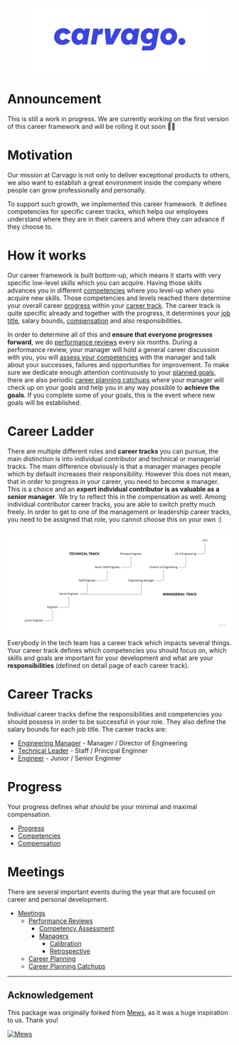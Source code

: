 <div align="center">
    <a href="https://carvago.com">
        <img alt="Carvago" height="150px" src="assets/carvago-logo.png">
    </a>
</div>

# Announcement

This is still a work in progress. We are currently working on the first version of this career framework and will be rolling it out soon 👷‍♂️

# Motivation

Our mission at Carvago is not only to deliver exceptional products to others, we also want to establish a great environment inside the company where people can grow professionally and personally.

To support such growth, we implemented this career framework. It defines competencies for specific career tracks, which helps our employees understand where they are in their careers and where they can advance if they choose to.

# How it works

Our career framework is built bottom-up, which means it starts with very specific low-level skills which you can acquire. Having those skills advances you in different [competencies](competencies.md) where you level-up when you acquire new skills. Those competencies and levels reached there determine your overall career [progress](progress.md) within your [career track](#career-tracks). The career track is quite specific already and together with the progress, it determines your [job title](#tracks-and-job-titles), salary bounds, [compensation](compensation.md) and also responsibilities.

In order to determine all of this and **ensure that everyone progresses forward**, we do [performance reviews](meetings/performance-review.md) every six months. During a performance review, your manager will hold a general career discussion with you, you will [assess your competencies](meetings/competency-assessment.md) with the manager and talk about your successes, failures and opportunities for improvement. To make sure we dedicate enough attention continuously to your [planned goals](career-planning.md), there are also periodic [career planning catchups](meetings/career-planning-catchup.md) where your manager will check up on your goals and help you in any way possible to **achieve the goals**. If you complete some of your goals, this is the event where new goals will be established.

# Career Ladder

There are multiple different roles and **career tracks** you can pursue, the main distinction is into individual contributor and technical or managerial tracks. The main difference obviously is that a manager manages people which by default increases their responsibility. However this does not mean, that in order to progress in your career, you need to become a manager. This is a choice and an **expert individual contributor is as valuable as a senior manager**. We try to reflect this in the compensation as well. Among individual contributor career tracks, you are able to switch pretty much freely. In order to get to one of the management or leadership career tracks, you need to be assigned that role, you cannot choose this on your own :)

![image](assets/career-progression.jpg)

Everybody in the tech team has a career track which impacts several things. Your career track defines which competencies you should focus on, which skills and goals are important for your development and what are your **responsibilities** (defined on detail page of each career track).

# Career Tracks

Individual career tracks define the responsibilities and competencies you should possess in order to be successful in your role. They also define the salary bounds for each job title. The career tracks are:

- [Engineering Manager](career-tracks/engineering-manager.md) - Manager / Director of Engineering
- [Technical Leader](career-tracks/technical-leader.md) - Staff / Principal Enginner
- [Engineer](career-tracks/engineer.md) - Junior / Senior Enginner

# Progress

Your progress defines what should be your minimal and maximal compensation.

- [Progress](progress.md)
- [Competencies](competencies.md)
- [Compensation](compensation.md)

# Meetings

There are several important events during the year that are focused on career and personal development.

- [Meetings](meetings/readme.md)
  - [Performance Reviews](meetings/performance-review.md)
    - [Competency Assessment](meetings/competency-assessment.md)
    - [Managers](meetings/managers/readme.md)
      - [Calibration](meetings/managers/calibration.md)
      - [Retrospective](meetings/managers/retrospective.md)
  - [Career Planning](meetings/career-planning.md)
  - [Career Planning Catchups](meetings/career-planning-catchup.md)

---

## Acknowledgement

This package was originally forked from [Mews](https://mews.com), as it was a huge inspiration to us. Thank you!

<a href="https://mews.com">
    <img alt="Mews" height="30px" src="https://user-images.githubusercontent.com/435787/129971779-2c64348e-05a3-49d0-b026-91913ffd68dc.png">
</a>
